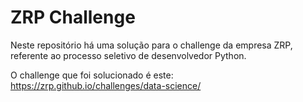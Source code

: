 # ZRP Challenge
Neste repositório há uma solução para o challenge da empresa ZRP, referente ao processo seletivo de desenvolvedor Python.

O challenge que foi solucionado é este: https://zrp.github.io/challenges/data-science/
